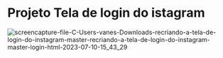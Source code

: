 # Projeto  Tela de login do istagram


![screencapture-file-C-Users-vanes-Downloads-recriando-a-tela-de-login-do-instagram-master-recriando-a-tela-de-login-do-instagram-master-login-html-2023-07-10-15_43_29](https://github.com/sant1ana/Tela-login-istagram/assets/93404790/1df029f5-2564-4c40-bc6f-767dfdef8c04)
